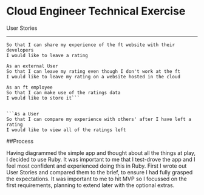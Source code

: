 # Cloud Engineer Technical Exercise

User Stories
_____________

```As a User
So that I can share my experience of the ft website with their developers
I would like to leave a rating

As an external User
So that I can leave my rating even though I don't work at the ft
I would like to leave my rating on a website hosted in the cloud

As an ft employee
So that I can make use of the ratings data
I would like to store it```


```As a User
So that I can compare my experience with others' after I have left a rating
I would like to view all of the ratings left
```

##Process

Having diagrammed the simple app and thought about all the things at play, I decided to use Ruby.  It was important to me that I test-drove the app and I feel most confident and experienced doing this in Ruby.
First I wrote out User Stories and compared them to the brief, to ensure I had fully grasped the expectations.  It was important to me to hit MVP so I focussed on the first requirements, planning to extend later with the optional extras.
